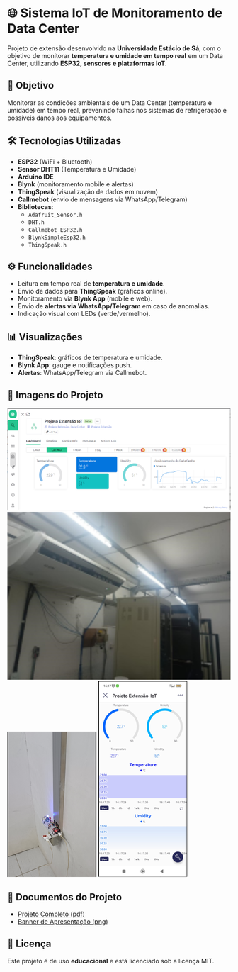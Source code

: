 # 🌐 Sistema IoT de Monitoramento de Data Center

Projeto de extensão desenvolvido na **Universidade Estácio de Sá**, com o objetivo de monitorar **temperatura e umidade em tempo real** em um Data Center, utilizando **ESP32, sensores e plataformas IoT**.

## 🎯 Objetivo
Monitorar as condições ambientais de um Data Center (temperatura e umidade) em tempo real, prevenindo falhas nos sistemas de refrigeração e possíveis danos aos equipamentos.

## 🛠️ Tecnologias Utilizadas
- **ESP32** (WiFi + Bluetooth)
- **Sensor DHT11** (Temperatura e Umidade)
- **Arduino IDE**
- **Blynk** (monitoramento mobile e alertas)
- **ThingSpeak** (visualização de dados em nuvem)
- **Callmebot** (envio de mensagens via WhatsApp/Telegram)
- **Bibliotecas**:
  - `Adafruit_Sensor.h`
  - `DHT.h`
  - `Callmebot_ESP32.h`
  - `BlynkSimpleEsp32.h`
  - `ThingSpeak.h`

## ⚙️ Funcionalidades
- Leitura em tempo real de **temperatura e umidade**.
- Envio de dados para **ThingSpeak** (gráficos online).
- Monitoramento via **Blynk App** (mobile e web).
- Envio de **alertas via WhatsApp/Telegram** em caso de anomalias.
- Indicação visual com LEDs (verde/vermelho).

## 📊 Visualizações
- **ThingSpeak**: gráficos de temperatura e umidade.
- **Blynk App**: gauge e notificações push.
- **Alertas**: WhatsApp/Telegram via Callmebot.

## 📱 Imagens do Projeto

![Visualização Blynk](Arduino/docs/print/VisualizaçãoBlynk.png) 
![Area Data Center](Arduino/docs/print/Area_DataCenter.png)
![Dispositivo Instalado](Arduino/docs/print/DispositivoInstalado.png)
![Visualização Mobile Blynk](Arduino/docs/print/VisualizaçãoMobileBlynk.png)

## 📄 Documentos do Projeto
- [Projeto Completo (pdf)](docs/Projeto_extensão_iot.pdf)
- [Banner de Apresentação (png)](docs/print/Banner.png)

## 📜 Licença
Este projeto é de uso **educacional** e está licenciado sob a licença MIT.  
